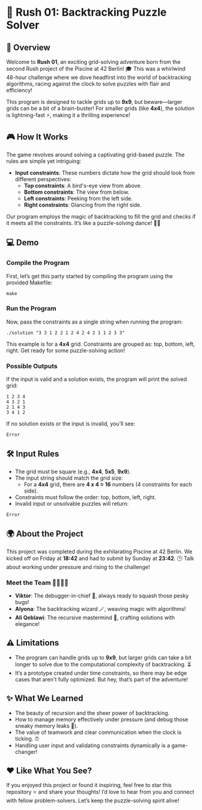 # 🚀 Rush 01: Backtracking Puzzle Solver

## 🌟 Overview
Welcome to **Rush 01**, an exciting grid-solving adventure born from the second Rush project of the Piscine at 42 Berlin! 🎓 This was a whirlwind 48-hour challenge where we dove headfirst into the world of backtracking algorithms, racing against the clock to solve puzzles with flair and efficiency!

This program is designed to tackle grids up to **9x9**, but beware—larger grids can be a bit of a brain-buster! For smaller grids (like **4x4**), the solution is lightning-fast ⚡, making it a thrilling experience!

## 🎮 How It Works
The game revolves around solving a captivating grid-based puzzle. The rules are simple yet intriguing:

- **Input constraints**: These numbers dictate how the grid should look from different perspectives:
  - **Top constraints**: A bird's-eye view from above.
  - **Bottom constraints**: The view from below.
  - **Left constraints**: Peeking from the left side.
  - **Right constraints**: Glancing from the right side.

Our program employs the magic of backtracking to fill the grid and checks if it meets all the constraints. It’s like a puzzle-solving dance! 💃🕺

## 💻 Demo

### Compile the Program
First, let’s get this party started by compiling the program using the provided Makefile:
```
make
```

### Run the Program
Now, pass the constraints as a single string when running the program:
```
./solution "3 3 1 2 2 1 2 4 2 4 2 1 1 2 3 3"
```
This example is for a **4x4** grid. Constraints are grouped as: top, bottom, left, right. Get ready for some puzzle-solving action!

### Possible Outputs
If the input is valid and a solution exists, the program will print the solved grid:
```
1 2 3 4
4 3 2 1
2 1 4 3
3 4 1 2
```
If no solution exists or the input is invalid, you’ll see:
```
Error
```

## 🛠️ Input Rules
- The grid must be square (e.g., **4x4**, **5x5**, **9x9**).
- The input string should match the grid size:
  - For a **4x4** grid, there are **4 x 4 = 16** numbers (4 constraints for each side).
- Constraints must follow the order: top, bottom, left, right.
- Invalid input or unsolvable puzzles will return:
```
Error
```

## 🌍 About the Project
This project was completed during the exhilarating Piscine at 42 Berlin. We kicked off on Friday at **18:42** and had to submit by Sunday at **23:42**. 🕒 Talk about working under pressure and rising to the challenge!

### Meet the Team 👩‍💻👨‍💻
- **Viktor**: The debugger-in-chief 🐛, always ready to squash those pesky bugs!
- **Alyona**: The backtracking wizard 🪄, weaving magic with algorithms!
- **Ali Qeblawi**: The recursive mastermind 🔁, crafting solutions with elegance!

## ⚠️ Limitations
- The program can handle grids up to **9x9**, but larger grids can take a bit longer to solve due to the computational complexity of backtracking. ⏳
- It’s a prototype created under time constraints, so there may be edge cases that aren't fully optimized. But hey, that’s part of the adventure!

## ✨ What We Learned
- The beauty of recursion and the sheer power of backtracking.
- How to manage memory effectively under pressure (and debug those sneaky memory leaks 🧠).
- The value of teamwork and clear communication when the clock is ticking. ⏰
- Handling user input and validating constraints dynamically is a game-changer!

## ❤️ Like What You See?
If you enjoyed this project or found it inspiring, feel free to star this repository ⭐ and share your thoughts! I’d love to hear from you and connect with fellow problem-solvers. Let’s keep the puzzle-solving spirit alive!
```
